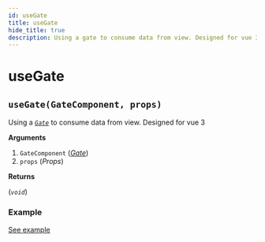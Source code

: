 ```yaml
---
id: useGate
title: useGate
hide_title: true
description: Using a gate to consume data from view. Designed for vue 3
---
```


# useGate

## `useGate(GateComponent, props)`

Using a [_`Gate`_](docs/api/effector-vue/Gate.md) to consume data from view. Designed for vue 3

**Arguments**

1. `GateComponent` ([_Gate_](docs/api/effector-vue/Gate.md))
2. `props` (_Props_)

**Returns**

(_`void`_)

### Example

[See example](docs/api/effector-vue/Gate.md)
